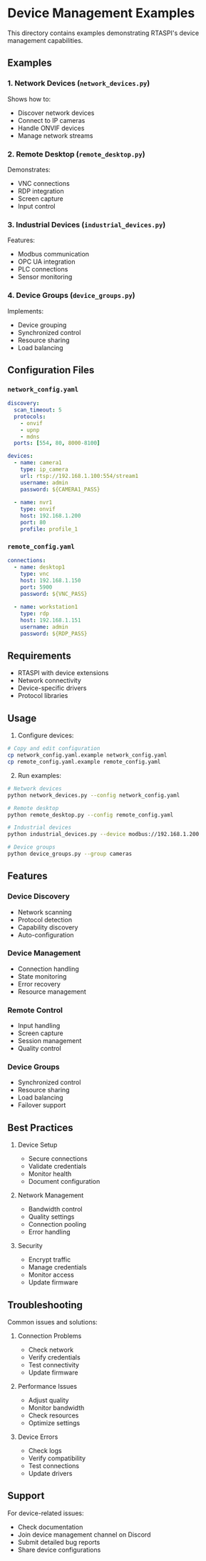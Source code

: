 # Device Management Examples

This directory contains examples demonstrating RTASPI's device management capabilities.

## Examples

### 1. Network Devices (`network_devices.py`)
Shows how to:
- Discover network devices
- Connect to IP cameras
- Handle ONVIF devices
- Manage network streams

### 2. Remote Desktop (`remote_desktop.py`)
Demonstrates:
- VNC connections
- RDP integration
- Screen capture
- Input control

### 3. Industrial Devices (`industrial_devices.py`)
Features:
- Modbus communication
- OPC UA integration
- PLC connections
- Sensor monitoring

### 4. Device Groups (`device_groups.py`)
Implements:
- Device grouping
- Synchronized control
- Resource sharing
- Load balancing

## Configuration Files

### `network_config.yaml`
```yaml
discovery:
  scan_timeout: 5
  protocols:
    - onvif
    - upnp
    - mdns
  ports: [554, 80, 8000-8100]

devices:
  - name: camera1
    type: ip_camera
    url: rtsp://192.168.1.100:554/stream1
    username: admin
    password: ${CAMERA1_PASS}
    
  - name: nvr1
    type: onvif
    host: 192.168.1.200
    port: 80
    profile: profile_1
```

### `remote_config.yaml`
```yaml
connections:
  - name: desktop1
    type: vnc
    host: 192.168.1.150
    port: 5900
    password: ${VNC_PASS}
    
  - name: workstation1
    type: rdp
    host: 192.168.1.151
    username: admin
    password: ${RDP_PASS}
```

## Requirements

- RTASPI with device extensions
- Network connectivity
- Device-specific drivers
- Protocol libraries

## Usage

1. Configure devices:
```bash
# Copy and edit configuration
cp network_config.yaml.example network_config.yaml
cp remote_config.yaml.example remote_config.yaml
```

2. Run examples:
```bash
# Network devices
python network_devices.py --config network_config.yaml

# Remote desktop
python remote_desktop.py --config remote_config.yaml

# Industrial devices
python industrial_devices.py --device modbus://192.168.1.200

# Device groups
python device_groups.py --group cameras
```

## Features

### Device Discovery
- Network scanning
- Protocol detection
- Capability discovery
- Auto-configuration

### Device Management
- Connection handling
- State monitoring
- Error recovery
- Resource management

### Remote Control
- Input handling
- Screen capture
- Session management
- Quality control

### Device Groups
- Synchronized control
- Resource sharing
- Load balancing
- Failover support

## Best Practices

1. Device Setup
   - Secure connections
   - Validate credentials
   - Monitor health
   - Document configuration

2. Network Management
   - Bandwidth control
   - Quality settings
   - Connection pooling
   - Error handling

3. Security
   - Encrypt traffic
   - Manage credentials
   - Monitor access
   - Update firmware

## Troubleshooting

Common issues and solutions:

1. Connection Problems
   - Check network
   - Verify credentials
   - Test connectivity
   - Update firmware

2. Performance Issues
   - Adjust quality
   - Monitor bandwidth
   - Check resources
   - Optimize settings

3. Device Errors
   - Check logs
   - Verify compatibility
   - Test connections
   - Update drivers

## Support

For device-related issues:
- Check documentation
- Join device management channel on Discord
- Submit detailed bug reports
- Share device configurations
